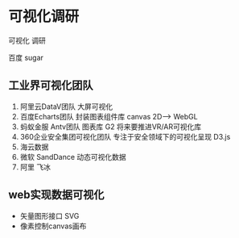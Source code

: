 # 可视化调研

可视化 调研

百度 sugar

## 工业界可视化团队

1. 阿里云DataV团队    大屏可视化
2. 百度Echarts团队  封装图表组件库  canvas 2D--&gt; WebGL
3. 蚂蚁金服 Antv团队  图表库 G2     将来要推进VR/AR可视化库
4. 360企业安全集团可视化团队    专注于安全领域下的可视化呈现 D3.js
5. 海云数据    
6. 微软  SandDance 动态可视化数据 
7. 阿里 飞冰

## web实现数据可视化

* 矢量图形接口 SVG
* 像素控制canvas画布

